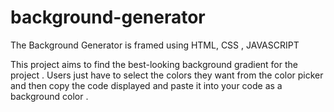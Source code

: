 # background-generator
The Background Generator is framed using HTML, CSS , JAVASCRIPT

This project aims to find the best-looking background gradient for the project . Users just have to select the colors they want from the color picker and then copy the code displayed and paste it into your code as a background color .
